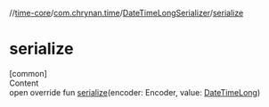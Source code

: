 //[time-core](../../../index.md)/[com.chrynan.time](../index.md)/[DateTimeLongSerializer](index.md)/[serialize](serialize.md)



# serialize  
[common]  
Content  
open override fun [serialize](serialize.md)(encoder: Encoder, value: [DateTimeLong](../-date-time-long/index.md))  



